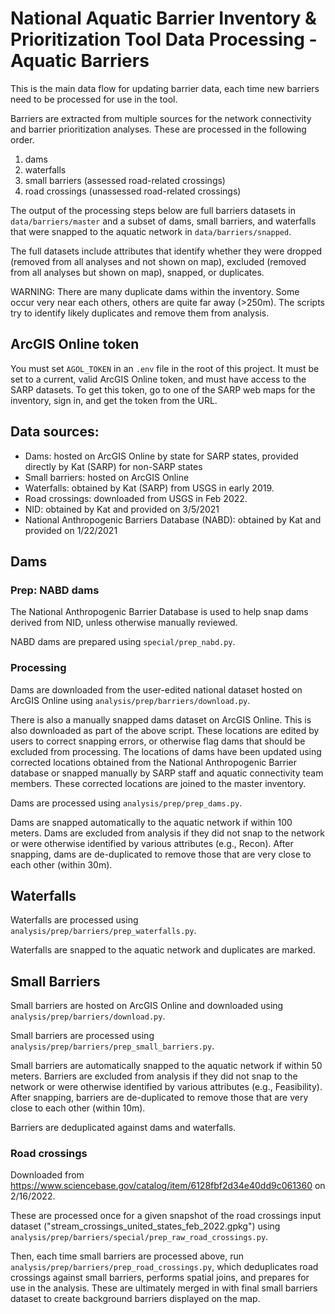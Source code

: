 # National Aquatic Barrier Inventory & Prioritization Tool Data Processing - Aquatic Barriers

This is the main data flow for updating barrier data, each time new barriers need to be processed for use in the tool.

Barriers are extracted from multiple sources for the network connectivity and barrier prioritization analyses.
These are processed in the following order.

1. dams
2. waterfalls
3. small barriers (assessed road-related crossings)
4. road crossings (unassessed road-related crossings)

The output of the processing steps below are full barriers datasets in `data/barriers/master` and a subset of dams, small barriers, and waterfalls that were snapped to the aquatic network in `data/barriers/snapped`.

The full datasets include attributes that identify whether they were dropped (removed from all analyses and not shown on map), excluded (removed from all analyses but shown on map), snapped, or duplicates.

WARNING:
There are many duplicate dams within the inventory. Some occur very near each others, others are quite far away (>250m). The scripts try to identify likely duplicates and remove them from analysis.

## ArcGIS Online token

You must set `AGOL_TOKEN` in an `.env` file in the root of this project. It must be set to a current, valid ArcGIS Online token, and must have access to the SARP datasets. To get this token, go to one of the SARP web maps for the inventory, sign in, and get the token from the URL.

## Data sources:

- Dams: hosted on ArcGIS Online by state for SARP states, provided directly by Kat (SARP) for non-SARP states
- Small barriers: hosted on ArcGIS Online
- Waterfalls: obtained by Kat (SARP) from USGS in early 2019.
- Road crossings: downloaded from USGS in Feb 2022.
- NID: obtained by Kat and provided on 3/5/2021
- National Anthropogenic Barriers Database (NABD): obtained by Kat and provided on 1/22/2021

## Dams

### Prep: NABD dams

The National Anthropogenic Barrier Database is used to help snap dams derived
from NID, unless otherwise manually reviewed.

NABD dams are prepared using `special/prep_nabd.py`.

### Processing

Dams are downloaded from the user-edited national dataset hosted
on ArcGIS Online using `analysis/prep/barriers/download.py`.

There is also a manually snapped dams dataset on ArcGIS Online. This is also
downloaded as part of the above script. These locations are edited by users to
correct snapping errors, or otherwise flag dams that should be excluded from
processing. The locations of dams have been updated using corrected locations
obtained from the National Anthropogenic Barrier database or snapped manually by
SARP staff and aquatic connectivity team members. These corrected locations are
joined to the master inventory.

Dams are processed using `analysis/prep/prep_dams.py`.

Dams are snapped automatically to the aquatic network if within 100 meters. Dams
are excluded from analysis if they did not snap to the network or were otherwise
identified by various attributes (e.g., Recon). After snapping, dams are
de-duplicated to remove those that are very close to each other (within 30m).

## Waterfalls

Waterfalls are processed using `analysis/prep/barriers/prep_waterfalls.py`.

Waterfalls are snapped to the aquatic network and duplicates are marked.

## Small Barriers

Small barriers are hosted on ArcGIS Online and downloaded using `analysis/prep/barriers/download.py`.

Small barriers are processed using `analysis/prep/barriers/prep_small_barriers.py`.

Small barriers are automatically snapped to the aquatic network if within 50
meters. Barriers are excluded from analysis if they did not snap to the network
or were otherwise identified by various attributes (e.g., Feasibility). After
snapping, barriers are de-duplicated to remove those that are very close to each
other (within 10m).

Barriers are deduplicated against dams and waterfalls.

### Road crossings

Downloaded from https://www.sciencebase.gov/catalog/item/6128fbf2d34e40dd9c061360 on 2/16/2022.

These are processed once for a given snapshot of the road crossings input
dataset ("stream_crossings_united_states_feb_2022.gpkg") using
`analysis/prep/barriers/special/prep_raw_road_crossings.py`.

Then, each time small barriers are processed above, run
`analysis/prep/barriers/prep_road_crossings.py`, which deduplicates road
crossings against small barriers, performs spatial joins, and prepares for use
in the analysis. These are ultimately merged in with final small barriers
dataset to create background barriers displayed on the map.

